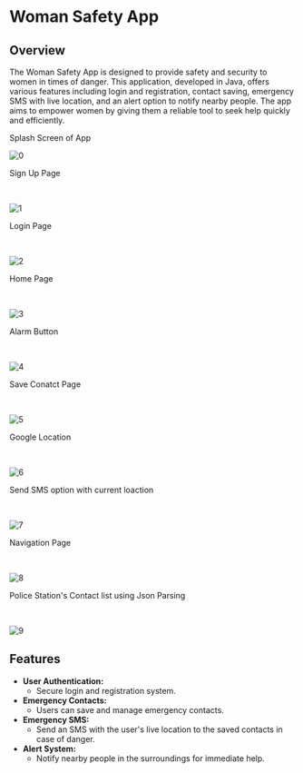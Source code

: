 <!DOCTYPE html>
<html lang="en">
<head>
    
</head>
<body>

<h1>Woman Safety App</h1>

<h2>Overview</h2>
<p>The Woman Safety App is designed to provide safety and security to women in times of danger. This application, developed in Java, offers various features including login and registration, contact saving, emergency SMS with live location, and an alert option to notify nearby people. The app aims to empower women by giving them a reliable tool to seek help quickly and efficiently.</p>

<p>Splash Screen of App</p>

![0](https://github.com/user-attachments/assets/c42b371e-7f2e-4939-bc5d-462a5264059e)

<p>Sign Up Page</p>
<br/>


![1](https://github.com/user-attachments/assets/487ea2b3-24dd-4ca5-b903-ef02ba8c91d5)

<p>Login Page</p>
<br/>


![2](https://github.com/user-attachments/assets/eb64dd70-6280-47aa-9a9f-fb84d017074c)

<p>Home Page</p>
<br/>


![3](https://github.com/user-attachments/assets/24340a25-b813-4f16-9e8d-249534976b56)


<p>Alarm Button</p>
<br/>


![4](https://github.com/user-attachments/assets/714eb9aa-8431-4f68-8b50-8fcebf590d01)

<p>Save Conatct Page</p>
<br/>


![5](https://github.com/user-attachments/assets/32762bdf-7db0-4d8f-94c5-fa15ca4c23da)

<p>Google Location</p>
<br/>


![6](https://github.com/user-attachments/assets/9bae4c88-345f-4925-821b-720fb48dad07)

<p>Send SMS option with current loaction</p>
<br/>


![7](https://github.com/user-attachments/assets/7eaddee2-a52e-4a09-9d5c-7f1782ea0c76)

<p>Navigation Page</p>
<br/>


![8](https://github.com/user-attachments/assets/83ad9310-09fe-4874-9144-9e404276f5a3)


<p>Police Station's Contact list using Json Parsing</p>
<br/>


![9](https://github.com/user-attachments/assets/2712769f-b60a-4b80-996d-685e9a3a5656)

<h2>Features</h2>
<ul>
    <li><strong>User Authentication:</strong>
        <ul>
            <li>Secure login and registration system.</li>
        </ul>
    </li>
    <li><strong>Emergency Contacts:</strong>
        <ul>
            <li>Users can save and manage emergency contacts.</li>
        </ul>
    </li>
    <li><strong>Emergency SMS:</strong>
        <ul>
            <li>Send an SMS with the user's live location to the saved contacts in case of danger.</li>
        </ul>
    </li>
    <li><strong>Alert System:</strong>
        <ul>
            <li>Notify nearby people in the surroundings for immediate help.</li>
        </ul>
    </li>
</ul>

